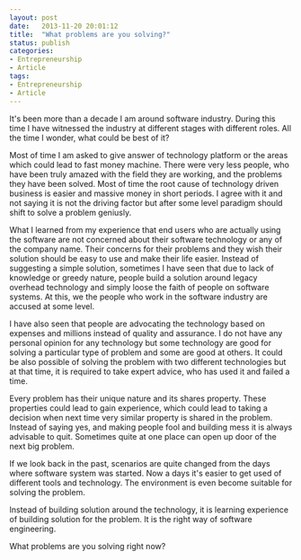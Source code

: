 ```yaml
---
layout: post
date:   2013-11-20 20:01:12
title:  "What problems are you solving?"
status: publish
categories: 
- Entrepreneurship
- Article
tags:
- Entrepreneurship
- Article
---
```


It's been more than a decade I am around software industry. During this time I have witnessed the industry at different stages with different roles. All the time I wonder, what could be best of it? 

Most of time I am asked to give answer of technology platform or the areas which could lead to fast money machine. There were very less people, who have been truly amazed with the field they are working, and the problems they have been solved. Most of time the root cause of technology driven business is easier and massive money in short periods. I agree with it and not saying it is not the driving factor but after some level paradigm should shift to solve a problem geniusly.

What I learned from my experience that end users who are actually using the software are not concerned about their software technology or any of the company name. Their concerns for their problems and they wish their solution should be easy to use and make their life easier. Instead of suggesting a simple solution, sometimes I have seen that due to lack of knowledge or greedy nature, people build a solution around legacy overhead technology and simply loose the faith of people on software systems. At this, we the people who work in the software industry are accused at some level.

I have also seen that people are advocating the technology based on expenses and millions instead of quality and assurance. I do not have any personal opinion for any technology but some technology are good for solving a particular type of problem and some are good at others. It could be also possible of solving the problem with two different technologies but at that time, it is required to take expert advice, who has used it and failed a time.

Every problem has their unique nature and its shares property. These properties could lead to gain experience, which could lead to taking a decision when next time very similar property is shared in the problem. Instead of saying yes, and making people fool and building mess it is always advisable to quit. Sometimes quite at one place can open up door of the next big problem.

If we look back in the past, scenarios are quite changed from the days where software system was started. Now a days it's easier to get used of different tools and technology. The environment is even become suitable for solving the problem.

Instead of building solution around the technology, it is learning experience of building solution for the problem. It is the right way of software engineering.

What problems are you solving right now?